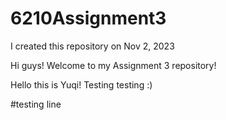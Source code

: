 # 6210Assignment3
I created this repository on Nov 2, 2023

Hi guys! Welcome to my Assignment 3 repository!

Hello this is Yuqi! Testing testing :)

#testing line
